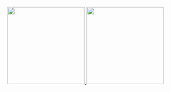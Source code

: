 
<p align="center">
<a href="https://github.com/dkwhyd">
  <img height="180em" src="https://github-readme-stats-eight-theta.vercel.app/api?username=dkwhyd&layout=compact&show_icons=true&theme=algolia&include_all_commits=false&count_private=false&disable_animations=true"/>
  <img height="180em" src="https://github-readme-stats-eight-theta.vercel.app/api/top-langs/?username=dkwhyd&layout=compact&langs_count=8&theme=algolia&"/>
</a>
</p>
